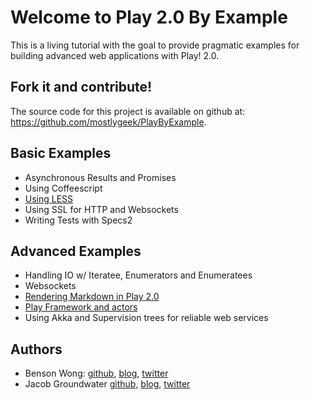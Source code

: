 # Welcome to Play 2.0 By Example

This is a living tutorial with the goal to provide pragmatic examples for building advanced web applications with Play! 2.0.

## Fork it and contribute! 

The source code for this project is available on github at: 
https://github.com/mostlygeek/PlayByExample.

## Basic Examples

* Asynchronous Results and Promises
* Using Coffeescript
* [Using LESS](/content/using-less.md)
* Using SSL for HTTP and Websockets
* Writing Tests with Specs2

## Advanced Examples

* Handling IO w/ Iteratee, Enumerators and Enumeratees
* Websockets
* [Rendering Markdown in Play 2.0](/content/markdown/about.md)
* [Play Framework and actors](/content/actors/parser.md)
* Using Akka and Supervision trees for reliable web services

## Authors

* Benson Wong: [github](https://github.com/mostlygeek/), 
  [blog](http://mostlygeek.com), [twitter](https://twitter.com/mostlygeek)
* Jacob Groundwater [github](https://github.com/jacobgroundwater),
  [blog](http://underflow.ca), [twitter](https://twitter.com/ShanghaiNoob)
  
